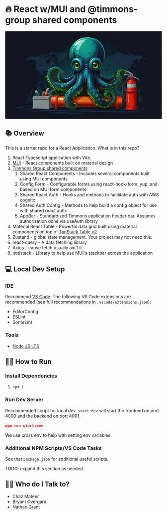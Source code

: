 # 🔥 React w/MUI and @timmons-group shared components

<p align="center">
  <img src="./src/assets/olly.jpg" alt="Olly the Octopus" style="max-height:350px;">
</p>

## 📚 Overview

This is a starter repo for a React Application.
What is in this repo?
1. React Typescript application with Vite.
1. [MUI](https://mui.com/material-ui/getting-started/) - React components built on material design
1. [Timmons Group shared components](https://github.com/timmonsgroup/shared-react-components/tree/releases/2.0.x)
    1. Shared React Components - Includes several components built using MUI components
    1. Config Form - Configurable forms using react-hook-form, yup, and based on MUI form components
    1. Shared React Auth - Hooks and methods to facilitate auth with AWS cognito
    1. Shared Auth Config - Methods to help build a config object for use with shared react auth.
    1. AppBar - Standardized Timmons application header bar. Assumes authorization done via useAuth library
1. Material React Table - Powerful data grid built using material components on top of [TanStack Table v2](https://v2.material-react-table.com/)
1. Zustand - global state management. Your project may not need this.
1. react-query - A data fetching library
1. Axios - cause fetch usually ain't it
1. notistack - Library to help use MUI's stackbar across the application

## 💻 Local Dev Setup

### IDE

Recommend [VS Code](https://code.visualstudio.com/). The following VS Code extensions are recommended (see full recommendations in `.vscode/extensions.json`):

- EditorConfig
- ESLint
- SonarLint

### Tools

- [Node JS LTS](https://nodejs.org/en/)

## 🏃‍♂️ How to Run

### Install Dependencies

1. `npm i`

### Run Dev Server

Recommended script for local dev. `start:dev` will start the frontend on port 4000 and the backend on port 4001.
```json
npm run start:dev
```
We use cross env to help with setting env variables.

### Additional NPM Scripts/VS Code Tasks

See that `package.json` for additional useful scripts.

TODO: expand this section as needed.

## 🙋‍♀️ Who do I Talk to?

- Chaz Mateer
- Bryant Overgard
- Nathan Grant
